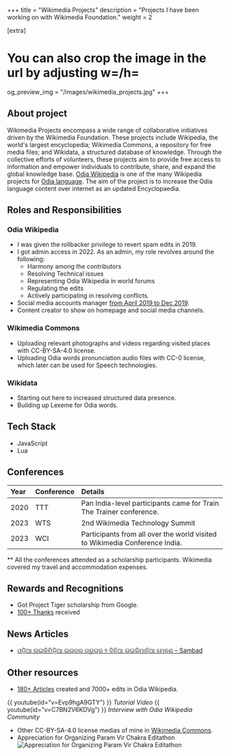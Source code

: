 +++
title = "Wikimedia Projects"
description = "Projects I have been working on with Wikimedia Foundation."
weight = 2

[extra]
# You can also crop the image in the url by adjusting w=/h=
og_preview_img = "/images/wikimedia_projects.jpg"
+++

## About project
Wikimedia Projects encompass a wide range of collaborative initiatives driven by the Wikimedia Foundation. These projects include Wikipedia, the world's largest encyclopedia; Wikimedia Commons, a repository for free media files; and Wikidata, a structured database of knowledge. Through the collective efforts of volunteers, these projects aim to provide free access to information and empower individuals to contribute, share, and expand the global knowledge base.
[Odia Wikipedia](https://or.wikipedia.org/) is one of the many Wikipedia projects for [Odia language](https://en.wikipedia.org/wiki/Odia_language). The aim of the project is to increase the Odia language content over internet as an updated Encyclopaedia.

## Roles and Responsibilities
### Odia Wikipedia
* I was given the rollbacker privilege to revert spam edits in 2019.
* I got admin access in 2022. As an admin, my role revolves around the following:
    * Harmony among the contributors
    * Resolving Technical issues 
    * Representing Odia Wikipedia in world forums
    * Regulating the edits
    * Actively participating in resolving conflicts.
* Social media accounts manager [from April 2019 to Dec 2019](@/posts/increase-traffic-flows-to-your-facebook-page-organically.md).
* Content creator to show on homepage and social media channels.

### Wikimedia Commons
* Uploading relevant photographs and videos regarding visited places with CC-BY-SA-4.0 license.
* Uploading Odia words pronunciation audio files with CC-0 license, which later can be used for Speech technologies.

### Wikidata
* Starting out here to increased structured data presence.
* Building up Lexeme for Odia words.

## Tech Stack
* JavaScript
* Lua

## Conferences
| Year | Conference | Details |
|:-----|:----------|:-------|
| 2020 | TTT | Pan India-level participants came for Train The Trainer conference. |
| 2023 | WTS | 2nd Wikimedia Technology Summit |
| 2023 | WCI | Participants from all over the world visited to Wikimedia Conference India.

** All the conferences attended as a scholarship participants. Wikimedia covered my travel and accommodation expenses.

## Rewards and Recognitions
* Got Project Tiger scholarship from Google.
* [100+ Thanks](https://or.wikipedia.org/wiki/%E0%AC%AC%E0%AC%BF%E0%AC%B6%E0%AD%87%E0%AC%B7:%E0%AC%B2%E0%AC%97?type=thanks&user=&page=%E0%AC%AC%E0%AD%8D%E0%AD%9F%E0%AC%AC%E0%AC%B9%E0%AC%BE%E0%AC%B0%E0%AC%95%E0%AC%BE%E0%AC%B0%E0%AD%80%3ASoumendrak&wpdate=&tagfilter=) received 

## News Articles
* [ଓଡ଼ିଆ ଉଇକିମିଡ଼ିଆ ଇଉଜର ଗ୍ରୁପ୍‌ର ୨ ଦିନିଆ ଉଇକିମାନିଆ ମେଳଣ – Sambad](https://sambad.in/state/a-2-day-wikimania-gathering-of-wikimedia-user-groups-862661/)

## Other resources
* [180+ Articles](https://pageviews.wmcloud.org/userviews/?project=or.wikipedia.org&platform=all-access&agent=user&namespace=0&redirects=0&range=latest-20&sort=views&direction=1&view=list&user=Soumendrak) created and 7000+ edits in Odia Wikipedia.

{{ youtube(id="v=Evp9hgA9GTY") }}
*Tutorial Video*
{{ youtube(id="v=C7BN2V6KDVg") }}
*Interview with Odia Wikipedia Community*
* Other CC-BY-SA-4.0 license medias of mine in [Wikimedia Commons](https://commons.wikimedia.org/wiki/Category:Soumendra_Kumar_Sahoo).
* Appreciation for Organizing Param Vir Chakra Editathon
![Appreciation for Organizing Param Vir Chakra Editathon](https://upload.wikimedia.org/wikipedia/commons/0/04/Appreciation_Certificate_for_Soumendra_K_Sahoo_of_Odia_Wikipedia_for_Organizing_Param_Vir_Chakra_Edit-a-thon.jpg)